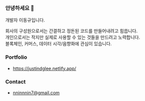 ### 안녕하세요 👋

개발자 이동규입니다.

회사의 구성원으로서는 간결하고 정돈된 코드를 만들어내려고 힘씁니다. <br/>
개인으로서는 작지만 실제로 사용할 수 있는 것들을 만드려고 노력합니다. <br/>
블록체인, 커머스, 데이터 시각/음향화에 관심이 있습니다.

### Portfolio

- https://justindglee.netlify.app/

### Contact

- nninnnin7@gmail.com
